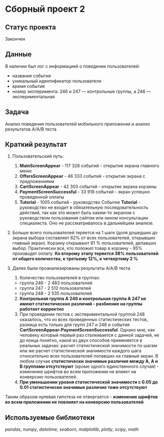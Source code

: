 # Сборный проект 2

## Статус проекта
Закончен

## Данные

В наличии был лог с информацией о поведении пользователей:
- название события
- уникальный идентификатор пользователя
- время события
- номер эксперимента: 246 и 247 — контрольные группы, а 248 — экспериментальная


## Задача

Анализ поведения пользователей мобильного приложения и анализ результатов А/A/B теста 

## Краткий результат

1. Пользовательский путь:

    1. **MainScreenAppear** - 117 328 событий - открытие экрана главного меню
    2. **OffersScreenAppear** - 46 333 событий - открытие экрана с предложениями
    3. **CartScreenAppear** - 42 303 событий - открытие экрана корзины
    4. **PaymentScreenSuccessful** - 33 918 событий - экран успешно проведенной оплаты
    5. **Tutorial** - 1005 событий - руководство
Событие **Tutorial** - руководство не входит в обязательную последовательность действий, так как это может быть каким-то экраном с руководством пользования сайтом или окном консультации специалиста. Оно не рассматривалось в дальнейшем анализе. 

2. Больше всего пользователей теряется на 1 шаге (доля дошедших до экрана выбора составляет 62% от всех пользователей, открывших главный экран). Корзину открывают 81 % пользователей, делавших выбор. Практически все, кто положил товар в корзину - 95% производят оплату. **Ко второму этапу теряется 38% пользователей от общего количества, к третьему 12%, к четвертому 2 %**
    
3. Далее были проанализированы результаты A/A/B теста
    1. Количество пользователей в группах:
    - группа 246 - 2 483 пользователей
    - группа 247 - 2 512 пользователей
    - группа 248 - 2 535 пользователей
    2. **Контрольная группа А 246 и контрольная группа А 247 не имеют статистических различий - разбиение на группы работает корректно**
    3. При проведении тестов с экспериментальной группой 248 оказалось, что из всех проведенных статистических тестов, разница есть только для групп 247 и 248 и события **CartScreenAppear-PaymentScreenSuccessful**. Однако мне, как человеку который первый раз сталкивается с данной задачей, не до конца понятно, какой из двух способов применяется в реальных задачах: расчет статистической значимости по шагам или же расчет статистической значимости каждого шага относительно всех пользователей попавших на главный экран. В любом случае **статистически значимые различия между А, А и В группами отсутствуют** (кроме одного единственного случая) - изменение шрифтов во всем приложении не влияет на конверсию пользователей
    4. **При уменьшении уровня статистической значимости с 0.05 до 0.01 статистически значимые различие тоже отсутствуют**

Таким образом нулевая гипотеза не отвергается - **изменение шрифтов во всем приложении не повлияет на конверсию пользователей**


## Используемые библиотеки
*pandas*, *numpy*, *datetime*, *seaborn*, *matplotlib*, *plotly*, *scipy*, *math*
